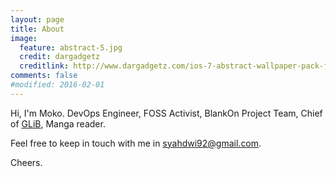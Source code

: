 ```yaml
---
layout: page
title: About
image:
  feature: abstract-5.jpg
  credit: dargadgetz
  creditlink: http://www.dargadgetz.com/ios-7-abstract-wallpaper-pack-for-iphone-5-and-ipod-touch-retina/
comments: false
#modified: 2016-02-01
---
```


Hi,
I'm Moko. DevOps Engineer, FOSS Activist, BlankOn Project Team, Chief of <a href="http://glibogor.or.id">GLiB</a>, Manga reader.

Feel free to keep in touch with me in syahdwi92@gmail.com.

Cheers.
